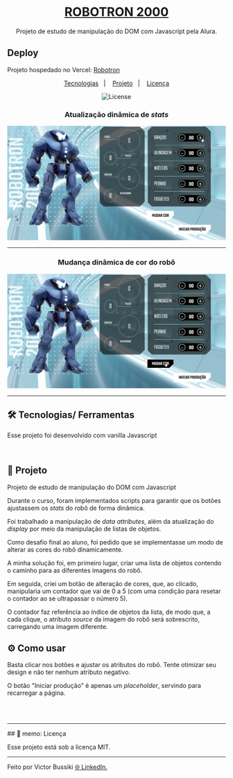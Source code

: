 <h1 align="center"><a href="#">ROBOTRON 2000</a></h1>

<p align="center">
Projeto de estudo de manipulação do DOM com Javascript pela Alura.
</p>


## Deploy
Projeto hospedado no Vercel:
[Robotron](https://vercel.com/vicbuss/robotron/settings/domains/)



<p align="center">
  <a href="#-tecnologias">Tecnologias</a>&nbsp;&nbsp;&nbsp;|&nbsp;&nbsp;&nbsp;
  <a href="#-projeto">Projeto</a>&nbsp;&nbsp;&nbsp;|&nbsp;&nbsp;&nbsp;
  <a href="#memo-licença">Licença</a>
</p>
	


<p align="center">
  <img alt="License" src="https://img.shields.io/static/v1?label=license&message=MIT&color=49AA26&labelColor=000000">
</p>


<h3 align="center">
  Atualização dinâmica de <em>stats</em>
</h3>

![stats](img/show/atributos.gif)

---

<h3 align="center">
  Mudança dinâmica de cor do robô
</h3>

![cor](img/show/cor.gif)

---



## 🛠️ Tecnologias/ Ferramentas

Esse projeto foi desenvolvido com vanilla Javascript 

<br>

## 📃 Projeto

<p>Projeto de estudo de manipulação do DOM com Javascript</p>
<p>Durante o curso, foram implementados scripts para garantir que os botões ajustassem os <em>stats</em>
do robô de forma dinâmica.</p>
<p>Foi trabalhado a manipulação de <em>data attributes</em>, além da atualização do <em>display</em> por meio da manipulação de listas de objetos.</p>
<p>Como desafio final ao aluno, foi pedido que se implementasse um modo de alterar as cores do robô dinamicamente.</p>
<p>A minha solução foi, em primeiro lugar, criar uma lista de objetos contendo o caminho para as diferentes imagens do robô.</p>
<p>Em seguida, criei um botão de alteração de cores, que, ao clicado, manipularia um contador que vai de 0 a 5 (com uma condição para resetar o contador ao se ultrapassar o número 5).</p>
<p>O contador faz referência ao índice de objetos da lista, de modo que, a cada clique, o atributo <em>source</em> da imagem do robô será sobrescrito, carregando uma imagem diferente.</p>

## ⚙️ Como usar

<p>Basta clicar nos botões e ajustar os atributos do robô. Tente otimizar seu design e não ter nenhum atributo negativo.</p>
<p>O botão "Iniciar produção" é apenas um <em>placeholder</em>, servindo para recarregar a página.</p> 

<br>
<br>
<hr>
## 🚀 memo: Licença

Esse projeto está sob a licença MIT.

---

Feito por Victor Bussiki  [ 🌐 LinkedIn.](https://www.linkedin.com/in/victor-bussiki-96929051)